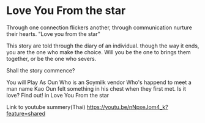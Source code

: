 # Love You From the star
Through one connection flickers another, through communication nurture their hearts.
"Love you from the star"

This story are told through the diary of an individual. though the way it ends, 
you are the one who make the choice. Will you be the one to brings them together, or be the one who severs.

Shall the story commence?

You will Play As Oun Who is an Soymilk vendor Who's happend to meet a man name Kao
Oun felt something in his chest when they first met. Is it love? Find out! in Love You From the star

Link to youtube summery(Thai)
https://youtu.be/nNpxeJom4_k?feature=shared
